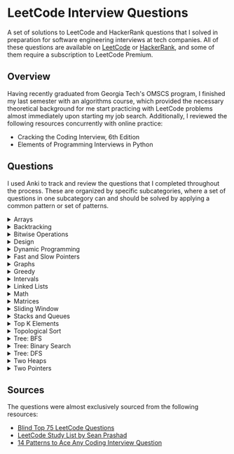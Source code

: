 # LeetCode Interview Questions

A set of solutions to LeetCode and HackerRank questions that I solved in preparation for software engineering interviews at tech companies. All of these questions are available on [LeetCode](leetcode.com) or [HackerRank](hackerrank.com), and some of them require a subscription to LeetCode Premium.

## Overview

Having recently graduated from Georgia Tech's OMSCS program, I finished my last semester with an algorithms course, which provided the necessary theoretical background for me start practicing with LeetCode problems almost immediately upon starting my job search. Additionally, I reviewed the following resources concurrently with online practice:

- Cracking the Coding Interview, 6th Edition
- Elements of Programming Interviews in Python

## Questions

I used Anki to track and review the questions that I completed throughout the process. These are organized by specific subcategories, where a set of questions in one subcategory can and should be solved by applying a common pattern or set of patterns.

<details>
    <summary>Arrays</summary>

### Easy

1. [Best Time to Buy and Sell Stock](https://leetcode.com/problems/best-time-to-buy-and-sell-stock/)
2. [Best Time to Buy and Sell Stock II](https://leetcode.com/problems/best-time-to-buy-and-sell-stock-ii/)
3. [Contains Duplicate](https://leetcode.com/problems/contains-duplicate/)
4. [Find All Numbers Disappeared in an Array](https://leetcode.com/problems/find-all-numbers-disappeared-in-an-array/)
5. [Jewels and Stones](https://leetcode.com/problems/jewels-and-stones/)
6. [Majority Element](https://leetcode.com/problems/majority-element)
7. [Merge Sorted Array](https://leetcode.com/problems/merge-sorted-array)
8. [Move Zeroes](https://leetcode.com/problems/move-zeroes/)
9. [Pascal's Triangle](https://leetcode.com/problems/pascals-triangle/)
10. [Plus One](https://leetcode.com/problems/plus-one/)
11. [Remove Duplicates from Sorted Array](https://leetcode.com/problems/remove-duplicates-from-sorted-array/)
12. [Rotate Array](https://leetcode.com/problems/rotate-array/)
13. [Shortest Distance to a Character](https://leetcode.com/problems/shortest-distance-to-a-character/)
14. [Single Number](https://leetcode.com/problems/single-number/)
15. [Two Sum](https://leetcode.com/problems/two-sum/)

### Medium

1. [Container With Most Water](https://leetcode.com/problems/container-with-most-water/)
2. [Find All Duplicates in an Array](https://leetcode.com/problems/find-all-duplicates-in-an-array/)
3. [Find the Duplicate Number](https://leetcode.com/problems/find-the-duplicate-number/)
4. [Next Permutation](https://leetcode.com/problems/next-permutation/)
5. [Product of Array Except Self](https://leetcode.com/problems/product-of-array-except-self/)
6. [Search in Rotated Sorted Array](https://leetcode.com/problems/search-in-rotated-sorted-array/)

### Hard

1. [First Missing Positive](https://leetcode.com/problems/first-missing-positive/)
2. [Longest Consecutive Sequence](https://leetcode.com/problems/longest-consecutive-sequence/)

</details>

<details>
    <summary>Backtracking</summary>

### Easy

1. [Letter Case Permutation](https://leetcode.com/problems/letter-case-permutation/)

### Medium

1. [Subsets](https://leetcode.com/problems/subsets/)
2. [Subsets II](https://leetcode.com/problems/subsets-ii/)
3. [Permutations](https://leetcode.com/problems/permutations/)
4. [Permutations II](https://leetcode.com/problems/permutations-ii/)
5. [Combinations](https://leetcode.com/problems/combinations/)
6. [Combination Sum](https://leetcode.com/problems/combination-sum/)
7. [Combination Sum II](https://leetcode.com/problems/combination-sum-ii/)
8. [Combination Sum III](https://leetcode.com/problems/combination-sum-iii/)
9. [Generate Parentheses](https://leetcode.com/problems/generate-parentheses/)
10. [Target Sum](https://leetcode.com/problems/target-sum/)
11. [Palindrome Partitioning](https://leetcode.com/problems/palindrome-partitioning/)
12. [Partition to K Equal Sum Subsets](https://leetcode.com/problems/partition-to-k-equal-sum-subsets/)
13. [Letter Combinations of a Phone Number](https://leetcode.com/problems/letter-combinations-of-a-phone-number/)
14. [Generalized Abbreviation](https://leetcode.com/problems/generalized-abbreviation/)
15. [Minesweeper](https://leetcode.com/problems/minesweeper/)

### Hard

1. [Sudoku Solver](https://leetcode.com/problems/sudoku-solver/)
2. [N-Queens](https://leetcode.com/problems/n-queens/)

</details>

<details>
    <summary>Bitwise Operations</summary>

### Easy

1. [Sum of Two Integers](https://leetcode.com/problems/sum-of-two-integers/)
2. [Missing Number](https://leetcode.com/problems/missing-number/)
3. [Number of 1 Bits](https://leetcode.com/problems/number-of-1-bits/)
4. [Reverse Bits](https://leetcode.com/problems/reverse-bits/)

### Medium

1. [Counting Bits](https://leetcode.com/problems/counting-bits/)

</details>

<details>
    <summary>Design</summary>

### Easy

1. [Logger Rate Limiter](https://leetcode.com/problems/logger-rate-limiter/)
2. [Design HashMap](https://leetcode.com/problems/design-hashmap/)

### Medium

1. [Design Hit Counter](https://leetcode.com/problems/design-hit-counter/)
2. [Time Based Key-Value Store](https://leetcode.com/problems/time-based-key-value-store/)

</details>

<details>
    <summary>Dynamic Programming</summary>

### Easy

1. [Climbing Stairs](https://leetcode.com/problems/climbing-stairs/)
2. [House Robber](https://leetcode.com/problems/house-robber/)
3. [Maximum Subarray](https://leetcode.com/problems/maximum-subarray/)
4. [Range Sum Query - Immutable](https://leetcode.com/problems/range-sum-query-immutable/)

### Medium

1. [House Robber II](https://leetcode.com/problems/house-robber-ii/)
2. [Coin Change](https://leetcode.com/problems/coin-change/)
3. [Maximum Product Subarray](https://leetcode.com/problems/maximum-product-subarray/)
4. [Longest Increasing Subsequence](https://leetcode.com/problems/longest-increasing-subsequence/)
5. [Longest Palindromic Substring](https://leetcode.com/problems/longest-palindromic-substring/)
6. [Word Break](https://leetcode.com/problems/word-break/)
7. [Combination Sum IV](https://leetcode.com/problems/combination-sum-iv/)
8. [Decode Ways](https://leetcode.com/problems/decode-ways/)
9. [Unique Paths](https://leetcode.com/problems/unique-paths/)
10. [Palindromic Substrings](https://leetcode.com/problems/palindromic-substrings/)
11. [Number of Longest Increasing Subsequence](https://leetcode.com/problems/number-of-longest-increasing-subsequence/)
12. [Partition Equal Subset Sum](https://leetcode.com/problems/partition-equal-subset-sum/)
13. [Best Time to Buy and Sell Stock with Cooldown](https://leetcode.com/problems/best-time-to-buy-and-sell-stock-with-cooldown/)

### Hard

1. [Best Time to Buy and Sell Stock III](https://leetcode.com/problems/best-time-to-buy-and-sell-stock-iii/)
2. [Longest Valid Parentheses](https://leetcode.com/problems/longest-valid-parentheses/)
3. [Word Break II](https://leetcode.com/problems/word-break-ii/)

</details>

<details>
    <summary>Fast and Slow Pointers</summary>

### Easy

1. [Linked List Cycle](https://leetcode.com/problems/linked-list-cycle/)
2. [Middle of the Linked List](https://leetcode.com/problems/middle-of-the-linked-list/)
3. [Palindrome Linked List](https://leetcode.com/problems/palindrome-linked-list/)
4. [Remove Linked List Elements](https://leetcode.com/problems/remove-linked-list-elements/)
5. [Remove Duplicates from Sorted List](https://leetcode.com/problems/remove-duplicates-from-sorted-list/)

### Medium

1. [Linked List Cycle II](https://leetcode.com/problems/linked-list-cycle-ii/)
2. [Add Two Numbers](https://leetcode.com/problems/add-two-numbers/)
3. [Remove Nth Node From End Of List](https://leetcode.com/problems/remove-nth-node-from-end-of-list/)
4. [Sort List](https://leetcode.com/problems/sort-list/)
5. [Reorder List](https://leetcode.com/problems/reorder-list/)

</details>

<details>
    <summary>Graphs</summary>

### Medium

1. [Clone Graph](https://leetcode.com/problems/clone-graph/)
2. [Friend Circles](https://leetcode.com/problems/friend-circles/)
3. [Graph Valid Tree](https://leetcode.com/problems/graph-valid-tree/)
4. [Number of Connected Components in an Undirected Graph](https://leetcode.com/problems/number-of-connected-components-in-an-undirected-graph/)
5. [Number of Islands](https://leetcode.com/problems/number-of-islands/)
6. [Pacific Atlantic Water Flow](https://leetcode.com/problems/pacific-atlantic-water-flow/)

</details>

<details>
    <summary>Greedy</summary>

### Easy

1. [Lemonade Change](https://leetcode.com/problems/lemonade-change/)

</details>

<details>
    <summary>Intervals</summary>

### Easy

1. [Meeting Rooms](https://leetcode.com/problems/meeting-rooms)

### Medium

1. [Merge Intervals](https://leetcode.com/problems/merge-intervals/)
2. [Interval List Intersections](https://leetcode.com/problems/interval-list-intersections/)
3. [Non-overlapping Intervals](https://leetcode.com/problems/non-overlapping-intervals/)
4. [Meeting Rooms II](https://leetcode.com/problems/meeting-rooms-ii/)
5. [Task Scheduler](https://leetcode.com/problems/task-scheduler/)
6. [Minimum Number of Arrows to Burst Balloons](https://leetcode.com/problems/minimum-number-of-arrows-to-burst-balloons/)

### Hard

1. [Insert Interval](https://leetcode.com/problems/insert-interval/)
2. [Employee Free Time](https://leetcode.com/problems/employee-free-time/)

</details>

<details>
    <summary>Linked Lists</summary>

### Easy

1. [Merge Two Sorted Lists](https://leetcode.com/problems/merge-two-sorted-lists/)
2. [Reverse Linked List](https://leetcode.com/problems/reverse-linked-list/)
3. [Intersection of Two Linked Lists](https://leetcode.com/problems/intersection-of-two-linked-lists/)
4. [Delete Node in a Linked List](https://leetcode.com/problems/delete-node-in-a-linked-list/)

### Medium

1. [Reverse Linked List II](https://leetcode.com/problems/reverse-linked-list-ii/)
2. [Rotate List](https://leetcode.com/problems/rotate-list/)
3. [Swap Nodes in Pairs](https://leetcode.com/problems/swap-nodes-in-pairs/)
4. [Odd Even Linked List](https://leetcode.com/problems/odd-even-linked-list/)

### Hard

1. [Merge K Sorted Lists](https://leetcode.com/problems/merge-k-sorted-lists/)
2. [Reverse Nodes in k-Group](https://leetcode.com/problems/reverse-nodes-in-k-group/)

</details>

<details>
    <summary>Math</summary>

### Easy

1. [Greatest Common Divisor of Strings](https://leetcode.com/problems/greatest-common-divisor-of-strings/)
2. [Subtract the Product and Sum of Digits of an Integer](https://leetcode.com/problems/subtract-the-product-and-sum-of-digits-of-an-integer/)
3. [Reverse Integer](https://leetcode.com/problems/reverse-integer)

</details>

<details>
    <summary>Matrices</summary>

### Medium

1. [Set Matrix Zeroes](https://leetcode.com/problems/set-matrix-zeroes/)
2. [Spiral Matrix](https://leetcode.com/problems/spiral-matrix/)
3. [Rotate Image](https://leetcode.com/problems/rotate-image/)
4. [Word Search](https://leetcode.com/problems/word-search/)
5. [Kth Smallest Element in a Sorted Matrix](https://leetcode.com/problems/kth-smallest-element-in-a-sorted-matrix/)

</details>

<details>
    <summary>Sliding Window</summary>

### Medium

1. [Minimum Size Subarray Sum](https://leetcode.com/problems/minimum-size-subarray-sum/)
2. [Fruit Into Baskets](https://leetcode.com/problems/fruit-into-baskets/)
3. [Permutation in String](https://leetcode.com/problems/permutation-in-string/)
4. [Longest Repeating Character Replacement](https://leetcode.com/problems/longest-repeating-character-replacement/)
5. [Longest Substring Without Repeating Characters](https://leetcode.com/problems/longest-substring-without-repeating-characters/)

### Hard

1. [Sliding Window Maximum](https://leetcode.com/problems/sliding-window-maximum/)
2. [Minimum Number of K Consecutive Bit Flips](https://leetcode.com/problems/minimum-number-of-k-consecutive-bit-flips/)
3. [Substring with Concatenation of All Words](https://leetcode.com/problems/substring-with-concatenation-of-all-words/)

</details>

<details>
    <summary>Stacks and Queues</summary>

### Easy

1. [Valid Parentheses](https://leetcode.com/problems/valid-parentheses/)
2. [Min Stack](https://leetcode.com/problems/min-stack/)

### Medium

1. [Evaluate Reverse Polish Notation](https://leetcode.com/problems/evaluate-reverse-polish-notation/)

</details>

<details>
    <summary>Top K Elements</summary>

### Medium

1. [Kth Smallest Element in a BST](https://leetcode.com/problems/kth-smallest-element-in-a-bst/)
2. [K Closest Points to Origin](https://leetcode.com/problems/k-closest-points-to-origin/)
3. [Top K Frequent Elements](https://leetcode.com/problems/top-k-frequent-elements/)
4. [Sort Characters By Frequency](https://leetcode.com/problems/sort-characters-by-frequency/)
5. [Kth Largest Element in an Array](https://leetcode.com/problems/kth-largest-element-in-an-array/)
6. [Find K Closest Elements](https://leetcode.com/problems/find-k-closest-elements/)
7. [Reorganize String](https://leetcode.com/problems/reorganize-string/)

### Hard

1. [Rearrange String k Distance Apart](https://leetcode.com/problems/rearrange-string-k-distance-apart)
2. [Course Schedule III](https://leetcode.com/problems/course-schedule-iii/)
3. [Maximum Frequency Stack](https://leetcode.com/problems/maximum-frequency-stack/)

</details>

<details>
    <summary>Topological Sort</summary>

### Medium

1. [Course Schedule](https://leetcode.com/problems/course-schedule/)
2. [Course Schedule II](https://leetcode.com/problems/course-schedule-ii/)
3. [Minimum Height Trees](https://leetcode.com/problems/minimum-height-trees/)

### Hard

1. [Alien Dictionary](https://leetcode.com/problems/alien-dictionary)
2. [Sequence Reconstruction](https://leetcode.com/problems/sequence-reconstruction)

</details>

<details>
    <summary>Tree: BFS</summary>

### Easy

1. [Binary Tree Level Order Traversal II](https://leetcode.com/problems/binary-tree-level-order-traversal-ii/)
2. [Average of Levels in Binary Tree](https://leetcode.com/problems/average-of-levels-in-binary-tree/)
3. [Minimum Depth of Binary Tree](https://leetcode.com/problems/minimum-depth-of-binary-tree/)

### Medium

1. [Binary Tree Level Order Traversal](https://leetcode.com/problems/binary-tree-level-order-traversal/)
2. [Binary Tree Zigzag Level Order Traversal](https://leetcode.com/problems/binary-tree-zigzag-level-order-traversal/)
3. [Populating Next Right Pointers in Each Node](https://leetcode.com/problems/populating-next-right-pointers-in-each-node/)
4. [Populating Next Right Pointers in Each Node II](https://leetcode.com/problems/populating-next-right-pointers-in-each-node-ii/)
5. [Binary Tree Right Side View](https://leetcode.com/problems/binary-tree-right-side-view/)
6. [All Nodes Distance K in Binary Tree](https://leetcode.com/problems/all-nodes-distance-k-in-binary-tree/)
7. [Boundary of Binary Tree](https://leetcode.com/problems/boundary-of-binary-tree)

</details>

<details>
    <summary>Tree: Binary Search</summary>

### Easy

1. [Binary Search](https://leetcode.com/problems/binary-search/)
2. [Find Smallest Letter Greater Than Target](https://leetcode.com/problems/find-smallest-letter-greater-than-target/)
3. [Peak Index in a Mountain Array](https://leetcode.com/problems/peak-index-in-a-mountain-array/)
4. [First Bad Version](https://leetcode.com/problems/first-bad-version/)

### Medium

1. [Find Minimum in Rotated Sorted Array](https://leetcode.com/problems/find-minimum-in-rotated-sorted-array/)
2. [Find Peak Element](https://leetcode.com/problems/find-peak-element/)
3. [Search in Rotated Sorted Array II](https://leetcode.com/problems/search-in-rotated-sorted-array-ii/)
4. [Search a 2D Matrix](https://leetcode.com/problems/search-a-2d-matrix/)
5. [Search a 2D Matrix II](https://leetcode.com/problems/search-a-2d-matrix-ii/)

### Hard

1. [Count of Range Sum](https://leetcode.com/problems/count-of-range-sum/)

</details>

<details>
    <summary>Tree: DFS</summary>

### Easy

1. [Diameter of Binary Tree](https://leetcode.com/problems/diameter-of-binary-tree/)
2. [Find Leaves of Binary Tree](https://leetcode.com/problems/find-leaves-of-binary-tree/)
3. [Invert Binary Tree](https://leetcode.com/problems/invert-binary-tree/)
4. [Lowest Common Ancestor of a Binary Search Tree](https://leetcode.com/problems/lowest-common-ancestor-of-a-binary-search-tree/)
5. [Maximum Depth of Binary Tree](https://leetcode.com/problems/maximum-depth-of-binary-tree/)
6. [Merge Two Binary Trees](https://leetcode.com/problems/merge-two-binary-trees/)
7. [Path Sum](https://leetcode.com/problems/path-sum/)
8. [Same Tree](https://leetcode.com/problems/same-tree/)
9. [Subtree of Another Tree](https://leetcode.com/problems/subtree-of-another-tree/)

### Medium

1. [Construct Binary Tree from Preorder and Inorder Traversal](https://leetcode.com/problems/construct-binary-tree-from-preorder-and-inorder-traversal/)
2. [Implement Trie (Prefix Tree)](https://leetcode.com/problems/implement-trie-prefix-tree/)
3. [Lowest Common Ancestor of a Binary Tree](https://leetcode.com/problems/lowest-common-ancestor-of-a-binary-tree/)
4. [Maximum Average Subtree](https://leetcode.com/problems/maximum-average-subtree/)
5. [Maximum Binary Tree](https://leetcode.com/problems/maximum-binary-tree/)
6. [Maximum Width of Binary Tree](https://leetcode.com/problems/maximum-width-of-binary-tree/)
7. [Path Sum II](https://leetcode.com/problems/path-sum-ii/)
8. [Path Sum III](https://leetcode.com/problems/path-sum-iii/)
9. [Validate Binary Search Tree](https://leetcode.com/problems/validate-binary-search-tree/)

### Hard

1. [Binary Tree Maximum Path Sum](https://leetcode.com/problems/binary-tree-maximum-path-sum/)
2. [Serialize and Deserialize Binary Tree](https://leetcode.com/problems/serialize-and-deserialize-binary-tree/)
3. [Word Search II](https://leetcode.com/problems/word-search-ii/)

</details>

<details>
    <summary>Two Heaps</summary>

### Hard

1. [Find Median from Data Stream](https://leetcode.com/problems/find-median-from-data-stream/)
2. [Sliding Window Median](https://leetcode.com/problems/sliding-window-median/)
3. [IPO](https://leetcode.com/problems/ipo/)

</details>

<details>
    <summary>Two Pointers</summary>

### Easy

1. [Backspace String Compare](https://leetcode.com/problems/backspace-string-compare)
2. [Implement strStr()](https://leetcode.com/problems/implement-strstr/)
3. [Intersection of Two Arrays II](https://leetcode.com/problems/intersection-of-two-arrays-ii/)
4. [Reverse String](https://leetcode.com/problems/reverse-string/)
5. [Squares of a Sorted Array](https://leetcode.com/problems/squares-of-a-sorted-array/)
6. [Two Sum II - Input array is sorted](https://leetcode.com/problems/two-sum-ii-input-array-is-sorted/)
7. [Valid Palindrome](https://leetcode.com/problems/valid-palindrome/)

### Medium

1. [3Sum](https://leetcode.com/problems/3sum/)
2. [3Sum Closest](https://leetcode.com/problems/3sum-closest/)
3. [Subarrays with Product Less than K](https://leetcode.com/problems/subarray-product-less-than-k/)
4. [Sort Colours](https://leetcode.com/problems/sort-colors/)

### Hard

1. [Minimum Window Substring](https://leetcode.com/problems/minimum-window-substring/)
2. [Trapping Rain Water](https://leetcode.com/problems/trapping-rain-water/)

</details>

## Sources

The questions were almost exclusively sourced from the following resources:

- [Blind Top 75 LeetCode Questions](https://www.teamblind.com/article/New-Year-Gift---Curated-List-of-Top-75-LeetCode-Questions-to-Save-Your-Time-OaM1orEU)
- [LeetCode Study List by Sean Prashad](https://github.com/SeanPrashad/lc)
- [14 Patterns to Ace Any Coding Interview Question](https://hackernoon.com/14-patterns-to-ace-any-coding-interview-question-c5bb3357f6ed)
